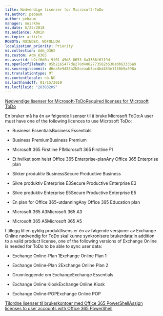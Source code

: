 ```yaml
---
title: Nødvendige lisenser for Microsoft-ToDo
ms.author: pebaum
author: pebaum
manager: mnirkhe
ms.date: 6/25/2018
ms.audience: Admin
ms.topic: article
ROBOTS: NOINDEX, NOFOLLOW
localization_priority: Priority
ms.collection: Adm_O365
ms.custom: Adm_O365
ms.assetid: b2cf6d0a-9f01-49d8-8653-6a3366f6119d
ms.openlocfilehash: 05b2165477de270d4062773582b530abb63336a9
ms.sourcegitcommit: d6ea5e9458a2b8ceaab3ac4bd483e1130b9a398a
ms.translationtype: MT
ms.contentlocale: nb-NO
ms.lasthandoff: 01/15/2019
ms.locfileid: "28303209"
---
```

[<span data-ttu-id="c3a51-102">Nødvendige lisenser for Microsoft-ToDo</span><span class="sxs-lookup"><span data-stu-id="c3a51-102">Required licenses for Microsoft ToDo</span></span>](https://support.office.com/article/381e9d1b-c500-49b5-973e-890fd86528d7.aspx)
  
<span data-ttu-id="c3a51-103">En bruker må ha én av følgende lisenser til å bruke Microsoft ToDo:</span><span class="sxs-lookup"><span data-stu-id="c3a51-103">A user must have one of the following licences to use Microsoft ToDo:</span></span>
  
- <span data-ttu-id="c3a51-104">Business Essentials</span><span class="sxs-lookup"><span data-stu-id="c3a51-104">Business Essentials</span></span>
    
- <span data-ttu-id="c3a51-105">Business Premium</span><span class="sxs-lookup"><span data-stu-id="c3a51-105">Business Premium</span></span>
    
- <span data-ttu-id="c3a51-106">Microsoft 365 Firstline F1</span><span class="sxs-lookup"><span data-stu-id="c3a51-106">Microsoft 365 Firstline F1</span></span>
    
- <span data-ttu-id="c3a51-107">Et hvilket som helst Office 365 Enterprise-plan</span><span class="sxs-lookup"><span data-stu-id="c3a51-107">Any Office 365 Enterprise plan</span></span>
    
- <span data-ttu-id="c3a51-108">Sikker produktiv Business</span><span class="sxs-lookup"><span data-stu-id="c3a51-108">Secure Productive Business</span></span>
    
- <span data-ttu-id="c3a51-109">Sikre produktiv Enterprise E3</span><span class="sxs-lookup"><span data-stu-id="c3a51-109">Secure Productive Enterprise E3</span></span>
    
- <span data-ttu-id="c3a51-110">Sikre produktiv Enterprise E5</span><span class="sxs-lookup"><span data-stu-id="c3a51-110">Secure Productive Enterprise E5</span></span>
    
- <span data-ttu-id="c3a51-111">En plan for Office 365-utdanning</span><span class="sxs-lookup"><span data-stu-id="c3a51-111">Any Office 365 Education plan</span></span>
    
- <span data-ttu-id="c3a51-112">Microsoft 365 A3</span><span class="sxs-lookup"><span data-stu-id="c3a51-112">Microsoft 365 A3</span></span>
    
- <span data-ttu-id="c3a51-113">Microsoft 365 A5</span><span class="sxs-lookup"><span data-stu-id="c3a51-113">Microsoft 365 A5</span></span>
    
<span data-ttu-id="c3a51-114">I tillegg til en gyldig produktlisens er én av følgende versjoner av Exchange Online nødvendig for ToDo skal kunne synkronisere brukerdata:</span><span class="sxs-lookup"><span data-stu-id="c3a51-114">In addition to a valid product license, one of the following versions of Exchange Online is needed for ToDo to be able to sync user data:</span></span> 
  
- <span data-ttu-id="c3a51-115">Exchange Online-Plan 1</span><span class="sxs-lookup"><span data-stu-id="c3a51-115">Exchange Online Plan 1</span></span>
    
- <span data-ttu-id="c3a51-116">Exchange Online-Plan 2</span><span class="sxs-lookup"><span data-stu-id="c3a51-116">Exchange Online Plan 2</span></span>
    
- <span data-ttu-id="c3a51-117">Grunnleggende om Exchange</span><span class="sxs-lookup"><span data-stu-id="c3a51-117">Exchange Essentials</span></span>
    
- <span data-ttu-id="c3a51-118">Exchange Online Kiosk</span><span class="sxs-lookup"><span data-stu-id="c3a51-118">Exchange Online Kiosk</span></span>
    
- <span data-ttu-id="c3a51-119">Exchange Online-POP</span><span class="sxs-lookup"><span data-stu-id="c3a51-119">Exchange Online POP</span></span>
    
[<span data-ttu-id="c3a51-120">Tilordne lisenser til brukerkontoer med Office 365 PowerShell</span><span class="sxs-lookup"><span data-stu-id="c3a51-120">Assign licenses to user accounts with Office 365 PowerShell</span></span>](https://docs.microsoft.com/en-us/office365/enterprise/powershell/assign-licenses-to-user-accounts-with-office-365-powershell )
  

